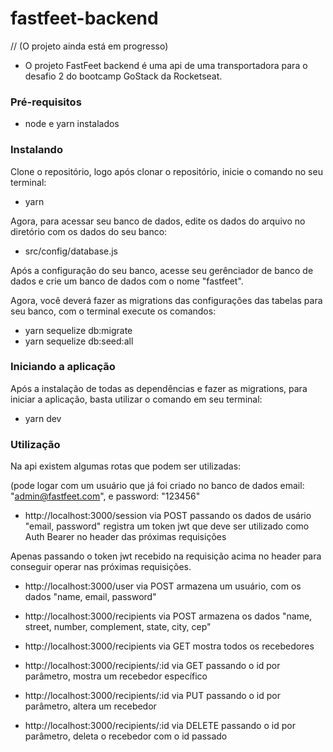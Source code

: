 # fastfeet-backend

  // (O projeto ainda está em progresso)
  - O projeto FastFeet backend é uma api de uma transportadora para o desafio 2 do bootcamp GoStack da Rocketseat.

### Pré-requisitos

   - node e yarn instalados

### Instalando

Clone o repositório, logo após clonar o repositório, inicie o comando no seu terminal:

  - yarn

Agora, para acessar seu banco de dados, edite os dados do arquivo no diretório com os dados do seu banco:

  - src/config/database.js

Após a configuração do seu banco, acesse seu gerênciador de banco de dados e crie um banco de dados com o nome "fastfeet".

Agora, você deverá fazer as migrations das configurações das tabelas para seu banco, com o terminal execute os comandos:

  - yarn sequelize db:migrate
  - yarn sequelize db:seed:all

### Iniciando a aplicação

Após a instalação de todas as dependências e fazer as migrations, para iniciar a aplicação, basta utilizar o comando em seu terminal: 

   - yarn dev
   
### Utilização

Na api existem algumas rotas que podem ser utilizadas:
  
  (pode logar com um usuário que já foi criado no banco de dados email: "admin@fastfeet.com", e password: "123456"
  - http://localhost:3000/session via POST passando os dados de usário "email, password" registra um token jwt que deve ser utilizado como Auth Bearer no header das próximas requisições

  Apenas passando o token jwt recebido na requisição acima no header para conseguir operar nas próximas requisições.

  - http://localhost:3000/user via POST armazena um usuário, com os dados "name, email, password"

  - http://localhost:3000/recipients     via POST armazena os dados "name, street, number, complement, state, city, cep" 
  - http://localhost:3000/recipients     via GET mostra todos os recebedores
  - http://localhost:3000/recipients/:id via GET passando o id por parâmetro, mostra um recebedor específico
  - http://localhost:3000/recipients/:id via PUT passando o id por parâmetro, altera um recebedor
  - http://localhost:3000/recipients/:id via DELETE passando o id por parâmetro, deleta o recebedor com o id passado
